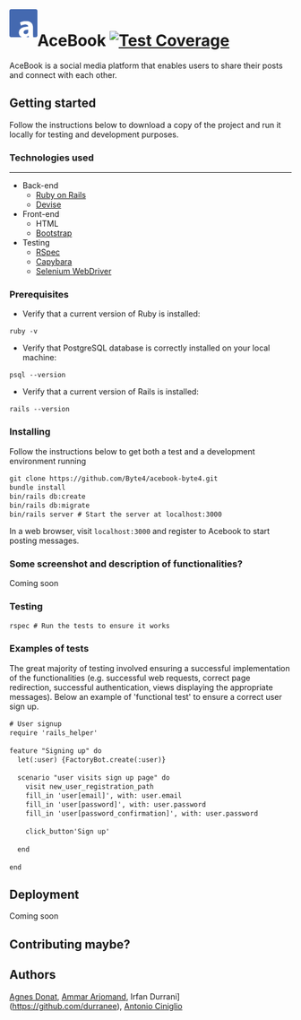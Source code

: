 <img src="/public/logo.png" align="left" height="50" width="50">

# AceBook [![Test Coverage](https://api.codeclimate.com/v1/badges/70ad0217d63f10aac886/test_coverage)](https://codeclimate.com/github/Byte4/acebook-byte4/test_coverage)

AceBook is a social media platform that enables users to share their posts and connect with each other.

## Getting started

Follow the instructions below to download a copy of the project and run it locally for testing and development purposes.

### Technologies used
----
- Back-end
  - [Ruby on Rails](http://rubyonrails.org/)
  - [Devise](https://github.com/plataformatec/devise)
- Front-end
  - HTML
  - [Bootstrap](https://getbootstrap.com/)
- Testing
  - [RSpec](http://rspec.info/)
  - [Capybara](https://github.com/teamcapybara/capybara)
  - [Selenium WebDriver](https://www.seleniumhq.org/projects/webdriver/)


### Prerequisites

- Verify that a current version of Ruby is installed:
```
ruby -v
```
- Verify that PostgreSQL database is correctly installed on your local machine:
```
psql --version
```
- Verify that a current version of Rails is installed:
```
rails --version
```

### Installing
Follow the instructions below to get both a test and a development environment running
```
git clone https://github.com/Byte4/acebook-byte4.git
bundle install
bin/rails db:create
bin/rails db:migrate
bin/rails server # Start the server at localhost:3000
```
In a web browser, visit `localhost:3000` and register to Acebook to start posting messages.


### Some screenshot and description of functionalities?

Coming soon

### Testing

```
rspec # Run the tests to ensure it works
```

### Examples of tests

The great majority of testing involved ensuring a successful implementation of the functionalities (e.g. successful web requests, correct page redirection, successful authentication, views displaying the appropriate messages). Below an example of 'functional test' to ensure a correct user sign up.

```
# User signup
require 'rails_helper'

feature "Signing up" do
  let(:user) {FactoryBot.create(:user)}

  scenario "user visits sign up page" do
    visit new_user_registration_path
    fill_in 'user[email]', with: user.email
    fill_in 'user[password]', with: user.password
    fill_in 'user[password_confirmation]', with: user.password

    click_button'Sign up'

  end

end
```

## Deployment

Coming soon

## Contributing maybe?

## Authors
[Agnes Donat](https://github.com/agnesdonat), [Ammar Arjomand](https://github.com/Ajibaji), Irfan Durrani](https://github.com/durranee), [Antonio Ciniglio](https://github.com/antcin)
